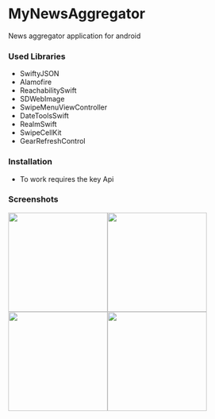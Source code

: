 # MyNewsAggregator

News aggregator application for android

<a href="https://itunes.apple.com/ru/app/mycompass-%C2%BA/id1459741994?mt=8">
</a>

### Used Libraries
- SwiftyJSON
- Alamofire
- ReachabilitySwift
- SDWebImage
- SwipeMenuViewController
- DateToolsSwift
- RealmSwift
- SwipeCellKit
- GearRefreshControl
 
### Installation
- To work requires the key Api
 
### Screenshots
<img src="https://i.ibb.co/y5txb99/Simulator-Screen-Shot-i-Phone-8-2019-04-21-at-23-50-46.png" width="200"><img src="https://i.ibb.co/CWhhCTN/Simulator-Screen-Shot-i-Phone-8-2019-04-21-at-23-51-58.png" width="200"><img src="https://i.ibb.co/jgGsKZP/Simulator-Screen-Shot-i-Phone-8-2019-04-21-at-23-52-27.png" width="200"><img src="https://i.ibb.co/k2DncNv/Simulator-Screen-Shot-i-Phone-8-2019-04-21-at-23-52-20.png" width="200">
